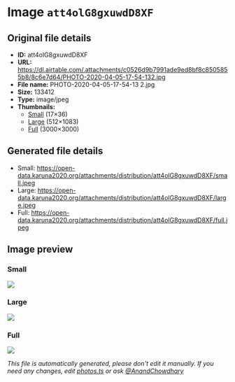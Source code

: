 # Image `att4olG8gxuwdD8XF`

## Original file details

- **ID:** att4olG8gxuwdD8XF
- **URL:** https://dl.airtable.com/.attachments/c0526d9b7991ade9ed8bf8c8505855b8/8c6e7d64/PHOTO-2020-04-05-17-54-132.jpg
- **File name:** PHOTO-2020-04-05-17-54-13 2.jpg
- **Size:** 133412
- **Type:** image/jpeg
- **Thumbnails:**
  - [Small](https://dl.airtable.com/.attachmentThumbnails/dc24bd98b4ecfc8412f93a714a4aff54/e5dc83e5) (17×36)
  - [Large](https://dl.airtable.com/.attachmentThumbnails/19f6bb5545eee92a14681f0a8214e994/8f681e7d) (512×1083)
  - [Full](https://dl.airtable.com/.attachmentThumbnails/86798de1c4a878d4e48ab66466ecb26e/7f6cb368) (3000×3000)

## Generated file details

- Small: https://open-data.karuna2020.org/attachments/distribution/att4olG8gxuwdD8XF/small.jpeg
- Large: https://open-data.karuna2020.org/attachments/distribution/att4olG8gxuwdD8XF/large.jpeg
- Full: https://open-data.karuna2020.org/attachments/distribution/att4olG8gxuwdD8XF/full.jpeg

## Image preview

### Small

![](https://open-data.karuna2020.org/attachments/distribution/att4olG8gxuwdD8XF/small.jpeg)

### Large

![](https://open-data.karuna2020.org/attachments/distribution/att4olG8gxuwdD8XF/large.jpeg)

### Full

![](https://open-data.karuna2020.org/attachments/distribution/att4olG8gxuwdD8XF/full.jpeg)

_This file is automatically generated, please don't edit it manually. If you need any changes, edit [photos.ts](/photos.ts) or ask [@AnandChowdhary](https://github.com/AnandChowdhary)_

